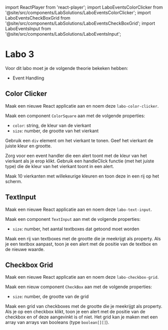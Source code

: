 import ReactPlayer from 'react-player';
import LaboEventsColorClicker from '@site/src/components/LabSolutions/LaboEventsColorClicker';
import LaboEventsCheckBoxGrid from '@site/src/components/LabSolutions/LaboEventsCheckBoxGrid';
import LaboEventsInput from '@site/src/components/LabSolutions/LaboEventsInput';

# Labo 3

Voor dit labo moet je de volgende theorie bekeken hebben:
- Event Handling

## Color Clicker

Maak een nieuwe React applicatie aan en noem deze `labo-color-clicker`.

Maak een component `ColorSquare` aan met de volgende properties:
- `color`: string, de kleur van de vierkant
- `size`: number, de grootte van het vierkant

Gebruik een `div` element om het vierkant te tonen. Geef het vierkant de juiste kleur en grootte.

Zorg voor een event handler die een alert toont met de kleur van het vierkant als je erop klikt. Gebruik een handleClick functie (met het juiste type) die de kleur van het vierkant toont in een alert.

Maak 10 vierkanten met willekeurige kleuren en toon deze in een rij op het scherm.

<LaboEventsColorClicker/>

## TextInput

Maak een nieuwe React applicatie aan en noem deze `labo-text-input`.

Maak een component `TextInput` aan met de volgende properties:
- `size`: number, het aantal textboxes dat getoond moet worden

Maak een rij van textboxes met de grootte die je meekrijgt als property. Als je een textbox aanpast, toon je een alert met de positie van de textbox en de nieuwe waarde.

<LaboEventsInput/>

## Checkbox Grid

Maak een nieuwe React applicatie aan en noem deze `labo-checkbox-grid`.

Maak een nieuw component `CheckBox` aan met de volgende properties:
- `size`: number, de grootte van de grid

Maak een grid van checkboxes met de grootte die je meekrijgt als property. Als je op een checkbox klikt, toon je een alert met de positie van de checkbox en of deze aangevinkt is of niet. Het grid kan je maken met een array van arrays van booleans (type `boolean[][]`). 

<LaboEventsCheckBoxGrid/>
